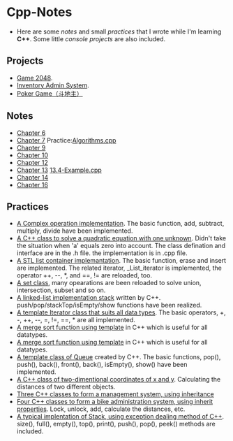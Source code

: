 # Cpp-Notes

* Here are some _notes_ and small _practices_ that I wrote while I'm learning **C++**. Some little _console projects_ are also included.

## Projects
* [Game 2048](https://github.com/llht/Cpp-Notes/blob/master/Projects/2048.cpp).
* [Inventory Admin System](https://github.com/llht/Cpp-Notes/tree/master/Projects/InvenAdminSystem).  
* [Poker Game（斗地主）](https://github.com/llht/Cpp-Notes/tree/master/Projects/PokerGame)
## Notes
* [Chapter 6](https://github.com/llht/Cpp-Notes/blob/master/primer_notes/C%2B%2BprimerNoteChapter6.cpp) 
* [Chapter 7](https://github.com/llht/Cpp-Notes/blob/master/primer_notes/C%2B%2BprimerNoteChapter7.cpp)    Practice:[Algorithms.cpp](https://github.com/llht/Cpp-Notes/blob/master/primer_notes/Algorithms.cpp)
* [Chapter 9](https://github.com/llht/Cpp-Notes/blob/master/primer_notes/C%2B%2BprimerNoteChapter9.cpp)
* [Chapter 10](https://github.com/llht/Cpp-Notes/blob/master/primer_notes/C%2B%2BprimerNoteChapter10.cpp)
* [Chapter 12](https://github.com/llht/Cpp-Notes/blob/master/primer_notes/C%2B%2BprimerNoteChapter12/Chapter12.cpp)
* [Chapter 13](https://github.com/llht/Cpp-Notes/blob/master/Primer-Notes/C%2B%2BprimerNoteChapter13/C%2B%2BprimerNoteChapter13.cpp) [13.4-Example.cpp](https://github.com/llht/Cpp-Notes/blob/master/Primer-Notes/C%2B%2BprimerNoteChapter13/13.4-Example.cpp)
* [Chapter 14](https://github.com/llht/Cpp-Notes/blob/master/primer_notes/C%2B%2BprimerNoteChapter14.cpp)
* [Chapter 16](https://github.com/llht/Cpp-Notes/blob/master/primer_notes/C%2B%2BprimerNoteChapter16.cpp)

## Practices
* [A Complex operation implementation](https://github.com/llht/Cpp-Notes/tree/master/practice/OverloadComplex). The basic function, add, subtract, multiply, divide have been implemented. 
* [A C++ class to solve a quadratic equation with one unknown](https://github.com/llht/Cpp-Notes/tree/master/practice/QuadraticEquation). Didn't take the situation when 'a' equals zero into account. The class defination and interface are in the .h file. the implementation is in .cpp file.
* [A STL list container implemantation](https://github.com/llht/Cpp-Notes/tree/master/practice/STL_List_Implementation). The basic function, erase and insert are implemented. The related iterator, _List_iterator is implemented, the operator ++, --, *, and ==, != are reloaded, too.
* [A set class](https://github.com/llht/Cpp-Notes/tree/master/practice/SetClass), many opearations are been reloaded to solve union, intersection, subset and so on.
* [A linked-list implementation stack](https://github.com/llht/Cpp-Notes/tree/master/practice/Stack)  written by C++. push/pop/stackTop/isEmpty/show functions have been realized.
* [A template Iterator class that suits all data types](https://github.com/llht/Cpp-Notes/tree/master/practice/TemplateIterator). The basic operators, +, -, ++, --, =, !=, ==, * are all implemented.
* [A merge sort function using template](https://github.com/llht/Cpp-Notes/tree/master/practice/TemplateMergesort) in C++ which is useful for all datatypes.
* [A merge sort function using template](https://github.com/llht/Cpp-Notes/tree/master/practice/TemplateMergesort) in C++ which is useful for all datatypes.
* [A template class of Queue](https://github.com/llht/Cpp-Notes/tree/master/practice/TemplateQueue) created by C++. The basic functions, pop(), push(), back(), front(), back(), isEmpty(), show() have been implemented.
* [A C++ class of two-dimentional coordinates of x and y](https://github.com/llht/Cpp-Notes/tree/master/practice/Two_dimentional_coordinates). Calculating the distances of two different objects.
* [Three C++ classes to form a management system, using inheritance](https://github.com/llht/Cpp-Notes/tree/master/practice/Inherit_memberManager) 
* [Four C++ classes to form a bike administration system, using inherit properties](https://github.com/llht/Cpp-Notes/tree/master/practice/Inherit_BikeAdminSystem). Lock, unlock, add, calculate the distances, etc.
* [A typical implentation of Stack, using exception dealing method of C++](https://github.com/llht/Cpp-Notes/blob/master/practice/Essential%20C%2B%2B%20Practice%207.2.cpp). size(), full(), empty(), top(), print(), push(), pop(), peek() methods are included.
